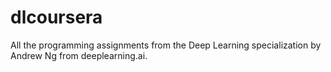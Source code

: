 # dlcoursera
All the programming assignments from the Deep Learning specialization by Andrew Ng from deeplearning.ai.
